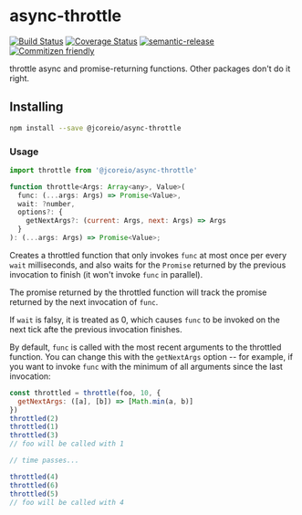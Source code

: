 # async-throttle

[![Build Status](https://travis-ci.org/jcoreio/async-throttle.svg?branch=master)](https://travis-ci.org/jcoreio/async-throttle)
[![Coverage Status](https://coveralls.io/repos/github/jcoreio/async-throttle/badge.svg?branch=master)](https://coveralls.io/github/jcoreio/async-throttle?branch=master)
[![semantic-release](https://img.shields.io/badge/%20%20%F0%9F%93%A6%F0%9F%9A%80-semantic--release-e10079.svg)](https://github.com/semantic-release/semantic-release)
[![Commitizen friendly](https://img.shields.io/badge/commitizen-friendly-brightgreen.svg)](http://commitizen.github.io/cz-cli/)

throttle async and promise-returning functions.  Other packages don't do it right.

## Installing

```sh
npm install --save @jcoreio/async-throttle
```

### Usage

```js
import throttle from '@jcoreio/async-throttle'
```

```js
function throttle<Args: Array<any>, Value>(
  func: (...args: Args) => Promise<Value>,
  wait: ?number,
  options?: {
    getNextArgs?: (current: Args, next: Args) => Args
  }
): (...args: Args) => Promise<Value>;
```

Creates a throttled function that only invokes `func` at most once per every `wait` milliseconds, and also waits for the
`Promise` returned by the previous invocation to finish (it won't invoke `func` in parallel).

The promise returned by the throttled function will track the promise returned by the next invocation of `func`.

If `wait` is falsy, it is treated as 0, which causes `func` to be invoked on the next tick afte the previous invocation
finishes.

By default, `func` is called with the most recent arguments to the throttled function.  You can change this with the
`getNextArgs` option -- for example, if you want to invoke `func` with the minimum of all arguments since the last
invocation:
```js
const throttled = throttle(foo, 10, {
  getNextArgs: ([a], [b]) => [Math.min(a, b)]
})
throttled(2)
throttled(1)
throttled(3)
// foo will be called with 1

// time passes...

throttled(4)
throttled(6)
throttled(5)
// foo will be called with 4
```
